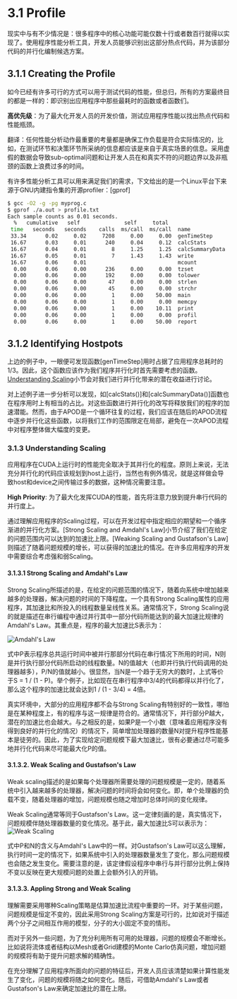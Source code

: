 # 3.1 Profile
现实中与有不少情况是：很多程序中的核心功能可能仅数十行或者数百行就得以实现了。使用程序性能分析工具，开发人员能够识别出这部分热点代码，并为该部分代码的并行化编制候选方案。

## 3.1.1 Creating the Profile
如今已经有许多可行的方式可以用于测试代码的性能，但总归，所有的方案最终目的都是一样的：即识别出应用程序中那些最耗时的函数或者函数们。

**高优先级**：为了最大化开发人员的开发价值，测试应用程序性能以找出热点代码和性能瓶颈。

翻译：任何性能分析动作最重要的考量都是确保工作负载是符合实际情况的，比如，在测试环节和决策环节所采纳的信息都应该是来自于真实场景的信息。采用虚假的数据会导致sub-optimal问题和让开发人员在和真实不符的问题边界以及非瓶颈的函数上浪费过多的时间。

有许多性能分析工具可以用来满足我们的需求，下文给出的是一个Linux平台下来源于GNU内建指令集的开源profiler：[gprof]
```bash
$ gcc -O2 -g -pg myprog.c
$ gprof ./a.out > profile.txt
Each sample counts as 0.01 seconds.
  %   cumulative   self              self     total           
 time   seconds   seconds    calls  ms/call  ms/call  name    
 33.34      0.02     0.02     7208     0.00     0.00  genTimeStep
 16.67      0.03     0.01      240     0.04     0.12  calcStats
 16.67      0.04     0.01        8     1.25     1.25  calcSummaryData
 16.67      0.05     0.01        7     1.43     1.43  write
 16.67      0.06     0.01                             mcount
  0.00      0.06     0.00      236     0.00     0.00  tzset
  0.00      0.06     0.00      192     0.00     0.00  tolower
  0.00      0.06     0.00       47     0.00     0.00  strlen
  0.00      0.06     0.00       45     0.00     0.00  strchr
  0.00      0.06     0.00        1     0.00    50.00  main
  0.00      0.06     0.00        1     0.00     0.00  memcpy
  0.00      0.06     0.00        1     0.00    10.11  print
  0.00      0.06     0.00        1     0.00     0.00  profil
  0.00      0.06     0.00        1     0.00    50.00  report
```

## 3.1.2 Identifying Hostpots
上边的例子中，一眼便可发现函数[genTimeStep]用时占据了应用程序总耗时的1/3。因此，这个函数应该作为我们程序并行化时首先需要考虑的函数。[Understanding Scaling]()小节会对我们进行并行化带来的潜在收益进行讨论。

对上述例子进一步分析可以发现，如[calcStats()]和[calcSummaryData()]函数也在程序用时上有相当的占比。对这些函数进行并行化的改写将释放我们的程序的加速潜能。然而，由于APOD是一个循环往复的过程，我们应该在随后的APOD流程中逐步并行化这些函数，以将我们工作的范围限定在局部，避免在一次APOD流程中对程序整体做大幅度的变更。

### 3.1.3 Understanding Scaling
应用程序在CUDA上运行时的性能完全取决于其并行化的程度。原则上来说，无法充分并行化的代码应该规划到host上运行，当然也有例外情况，就是这样做会导致host和device之间传输过多的数据，这种情况需要注意。

**High Priority**: 为了最大化发挥CUDA的性能，首先将注意力放到提升串行代码的并行度上。

通过理解应用程序的Scaling过程，可以在开发过程中指定相应的期望和一个循序渐进的并行化方案。[Strong Scaling and Amdahl's Law]小节介绍了我们在给定的问题范围内可以达到的加速比上限。[Weaking Scaling and Gustafson's Law]则描述了随着问题规模的增长，可以获得的加速比的情况。在许多应用程序的开发中需要综合考虑强和弱Scaling。

#### 3.1.3.1 Strong Scaling and Amdahl's Law
Strong Scaling所描述的是，在给定的问题范围的情况下，随着向系统中增加越来越多的处理器，解决问题的时间的下降程度。一个具有Strong Scaling属性的应用程序，其加速比和所投入的线程数量呈线性关系。通常情况下，Strong Scaling说的就是描述在串行编程中通过并行其中一部分代码所能达到的最大加速比规律的Amdahl's Law。其重点是，程序的最大加速比S表示为：

![Amdahl's Law](https://github.com/user-attachments/assets/997e1815-1028-44fc-b1e7-7baad5c76e14)

式中P表示程序总共运行时间中被并行那部分代码在串行情况下所用的时间，N则是并行执行部分代码所启动的线程数量。N的值越大（也即并行执行代码调用的处理器越多），P/N的值就越小。很显然，当N是一个趋于无穷大的数时，上式等价于S = 1 / (1 - P)。举个例子，比如现在在串行程序中3/4的代码都得以并行化了，那么这个程序的加速比就会达到1 / (1 - 3/4) = 4倍。

真实环境中，大部分的应用程序都不会与Strong Scaling有特别好的一致性，哪怕是在某种程度上，有的程序与这一规律是符合的。通常情况下，并行部分P越大，潜在的加速比也会越大。与之相反的是，如果P是一个小数（意味着应用程序没有得到良好的并行化的情况）的情况下，简单增加处理器的数量N对提升程序性能基本是徒劳的。因此，为了实现给定问题规模下最大加速比，很有必要通过尽可能多地并行化代码来尽可能最大化P的值。

#### 3.1.3.2. Weak Scaling and Gustafson's Law
Weak scaling描述的是如果每个处理器所需要处理的问题规模是一定的，随着系统中引入越来越多的处理器，解决问题的时间将会如何变化。即，单个处理器的负载不变，随着处理器的增加，问题规模也随之增加时总体时间的变化规律。

Weak Scaling通常等同于Gustafson's Law。这一定律刻画的是，真实情况下，问题规模伴随处理器数量的变化情况。基于此，最大加速比S可以表示为：
![Weak Scaling](https://github.com/user-attachments/assets/d43ac3db-6afc-4865-8875-d022b776b2cb)

式中P和N的含义与Amdahl's Law中的一样。对Gustafson's Law可以这么理解，执行时间一定的情况下，如果系统中引入的处理器数量发生了变化，那么问题规模也会随之发生变化。需要注意的是，该定律假设程序中串行与并行部分比例上保持不变以反映在更大规模问题的处置上会额外引入的开销。

#### 3.1.3.3. Appling Strong and Weak Scaling
理解需要采用哪种Scaling策略是估算加速比流程中重要的一环。对于某些问题，问题规模是恒定不变的，因此采用Strong Scaling方案是可行的，比如说对于描述两个分子之间相互作用的模型，分子的大小固定不变的情形。

而对于另外一些问题，为了充分利用所有可用的处理器，问题的规模会不断增长。比如说将流体或者结构以Mesh或者Grid建模的Monte Carlo仿真问题，增加问题的规模将有助于提升问题求解的精确性。

在充分理解了应用程序所面向的问题的特征后，开发人员应该清楚如果计算性能发生了变化，问题的规模将随之如何变化。随后，可借助Amdahl's Law或者Gustafson's Law来确定加速比的潜在上限。
